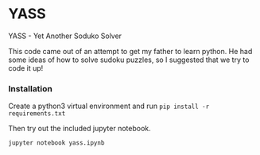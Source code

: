 # YASS
YASS - Yet Another Soduko Solver

This code came out of an attempt to get my father to learn python. He had some ideas of how to solve sudoku puzzles, so I suggested that we try to code it up!

### Installation

Create a python3 virtual environment and run `pip install -r requirements.txt`

Then try out the included jupyter notebook.

`jupyter notebook yass.ipynb`
